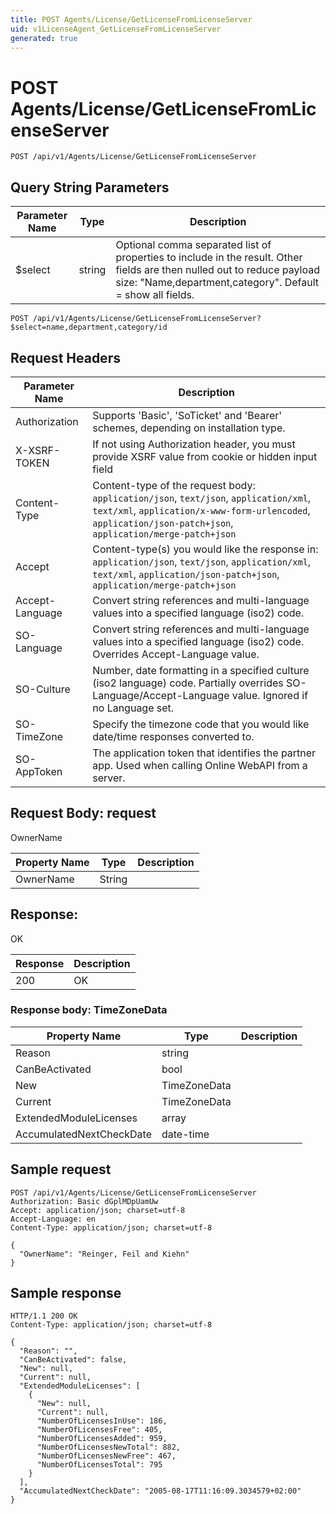 ```yaml
---
title: POST Agents/License/GetLicenseFromLicenseServer
uid: v1LicenseAgent_GetLicenseFromLicenseServer
generated: true
---
```


# POST Agents/License/GetLicenseFromLicenseServer

```http
POST /api/v1/Agents/License/GetLicenseFromLicenseServer
```









## Query String Parameters

| Parameter Name | Type |  Description |
|----------------|------|--------------|
| $select | string |  Optional comma separated list of properties to include in the result. Other fields are then nulled out to reduce payload size: "Name,department,category". Default = show all fields. |

```http
POST /api/v1/Agents/License/GetLicenseFromLicenseServer?$select=name,department,category/id
```


## Request Headers

| Parameter Name | Description |
|----------------|-------------|
| Authorization  | Supports 'Basic', 'SoTicket' and 'Bearer' schemes, depending on installation type. |
| X-XSRF-TOKEN   | If not using Authorization header, you must provide XSRF value from cookie or hidden input field |
| Content-Type | Content-type of the request body: `application/json`, `text/json`, `application/xml`, `text/xml`, `application/x-www-form-urlencoded`, `application/json-patch+json`, `application/merge-patch+json` |
| Accept         | Content-type(s) you would like the response in: `application/json`, `text/json`, `application/xml`, `text/xml`, `application/json-patch+json`, `application/merge-patch+json` |
| Accept-Language | Convert string references and multi-language values into a specified language (iso2) code. |
| SO-Language | Convert string references and multi-language values into a specified language (iso2) code. Overrides Accept-Language value. |
| SO-Culture | Number, date formatting in a specified culture (iso2 language) code. Partially overrides SO-Language/Accept-Language value. Ignored if no Language set. |
| SO-TimeZone | Specify the timezone code that you would like date/time responses converted to. |
| SO-AppToken | The application token that identifies the partner app. Used when calling Online WebAPI from a server. |

## Request Body: request 

OwnerName 

| Property Name | Type |  Description |
|----------------|------|--------------|
| OwnerName | String |  |

## Response:

OK

| Response | Description |
|----------------|-------------|
| 200 | OK |

### Response body: TimeZoneData

| Property Name | Type |  Description |
|----------------|------|--------------|
| Reason | string |  |
| CanBeActivated | bool |  |
| New | TimeZoneData |  |
| Current | TimeZoneData |  |
| ExtendedModuleLicenses | array |  |
| AccumulatedNextCheckDate | date-time |  |

## Sample request

```http!
POST /api/v1/Agents/License/GetLicenseFromLicenseServer
Authorization: Basic dGplMDpUamUw
Accept: application/json; charset=utf-8
Accept-Language: en
Content-Type: application/json; charset=utf-8

{
  "OwnerName": "Reinger, Feil and Kiehn"
}
```

## Sample response

```http_
HTTP/1.1 200 OK
Content-Type: application/json; charset=utf-8

{
  "Reason": "",
  "CanBeActivated": false,
  "New": null,
  "Current": null,
  "ExtendedModuleLicenses": [
    {
      "New": null,
      "Current": null,
      "NumberOfLicensesInUse": 186,
      "NumberOfLicensesFree": 405,
      "NumberOfLicensesAdded": 959,
      "NumberOfLicensesNewTotal": 882,
      "NumberOfLicensesNewFree": 467,
      "NumberOfLicensesTotal": 795
    }
  ],
  "AccumulatedNextCheckDate": "2005-08-17T11:16:09.3034579+02:00"
}
```